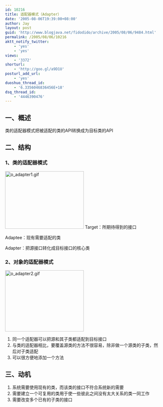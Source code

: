 ```yaml
---
id: 10216
title: 适配器模式（Adapter）
date: '2005-08-06T19:39:00+08:00'
author: Jay
layout: post
guid: 'http://www.blogjava.net/fidodido/archive/2005/08/06/9484.html'
permalink: /2005/08/06/10216
aktt_notify_twitter:
    - 'yes'
    - 'yes'
views:
    - '3372'
shorturl:
    - 'http://goo.gl/a9D1U'
posturl_add_url:
    - 'yes'
duoshuo_thread_id:
    - '6.3356046836456E+18'
dsq_thread_id:
    - '4446390476'
---
```


<h2>一、概述</h2>
类的适配器模式把被适配的类的API转换成为目标类的API
<h2>二、结构</h2>
<h3>1、类的适配器模式</h3>
<img src="http://www.jayxu.com/log/wp-content/uploads/2005/08/o_adapter1.gif" alt="o_adapter1.gif" width="257" height="187" border="0" />
Target：所期待得到的接口

Adaptee：现有需要适配的类

Adapter：把源接口转化成目标接口的核心类
<h3>2、对象的适配器模式</h3>
<img src="http://www.jayxu.com/log/wp-content/uploads/2005/08/o_adapter2.gif" alt="o_adapter2.gif" width="257" height="199" border="0" />
<ol>
 	<li>同一个适配器可以把源和其子类都适配到目标接口</li>
 	<li>与类的适配器相比，要覆盖源类的方法不很容易，除非做一个源类的子类，然后对子类适配</li>
 	<li>可以很方便地添加一个方法</li>
</ol>
<h2>三、动机</h2>
<ol>
 	<li>系统需要使用现有的类，而该类的接口不符合系统新的需要</li>
 	<li>需要建立一个可复用的类用于使一些彼此之间没有太大关系的类一同工作</li>
 	<li>需要改变多个已有的子类的接口<img src="http://www.blogjava.net/fidodido/aggbug/9484.html" width="1" height="1" /></li>
</ol>